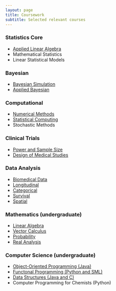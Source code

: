 ```yaml
---
layout: page
title: Coursework
subtitle: Selected relevant courses
---
```


### Statistics Core

- [Applied Linear Algebra](https://ucla-biostat-216.github.io/2022fall/syllabus/syllabus.html)
- Mathematical Statistics
- Linear Statistical Models

### Bayesian

- [Bayesian Simulation](http://donatello-telesca.com/biostatistics-271-bayesian-computation)
- [Applied Bayesian](https://robweiss.faculty.biostat.ucla.edu/biostat234)

### Computational

- [Numerical Methods](https://sa.ucla.edu/ro/Public/SOC/Results/ClassDetail?term_cd=22F&subj_area_cd=BIOSTAT&crs_catlg_no=0213%20%20%20%20&class_id=535079200&class_no=%20001%20%20)
- [Statistical Computing](https://ucla-biostat-257.github.io/2023spring/syllabus/syllabus.html)
- Stochastic Methods

### Clinical Trials

- [Power and Sample Size](https://sa.ucla.edu/ro/Public/SOC/Results/ClassDetail?term_cd=24S&subj_area_cd=BIOSTAT&crs_catlg_no=0231%20%20%20%20&class_id=535187201&class_no=%20001%20%20)
- [Design of Medical Studies](https://www.biostat.washington.edu/academics/courses/biost/524)

### Data Analysis

- [Biomedical Data](https://www.biostat.washington.edu/academics/courses/biost/544)
- [Longitudinal](https://www.biostat.washington.edu/academics/courses/biost/540)
- [Categorical](https://www.biostat.washington.edu/academics/courses/biost/536)
- [Survival](https://www.biostat.washington.edu/academics/courses/biost/537)
- [Spatial](https://www.biostat.washington.edu/academics/courses/biost/555)

### Mathematics (undergraduate)

- [Linear Algebra](https://catalog.pomona.edu/preview_course_nopop.php?catoid=40&coid=143199)
- [Vector Calculus](https://catalog.pomona.edu/preview_course_nopop.php?catoid=40&coid=143204)
- [Probability](https://math.washington.edu/courses/2019/summer/math/394/c)
- [Real Analysis](https://math.berkeley.edu/courses/summer-2022-math-104-003-lec)

### Computer Science (undergraduate)

- [Object-Oriented Programming (Java)](https://catalog.pomona.edu/preview_course_nopop.php?catoid=40&coid=142560)
- [Functonal Programming (Python and SML)](https://catalog.claremontmckenna.edu/preview_course_nopop.php?catoid=29&coid=35983)
- [Data Structures (Java and C)](https://catalog.pomona.edu/preview_course_nopop.php?catoid=40&coid=142563)
- Computer Programming for Chemists (Python)